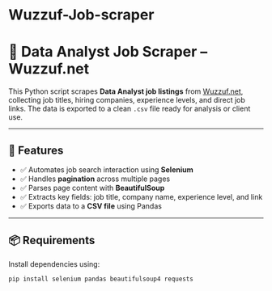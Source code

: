 # Wuzzuf-Job-scraper
# 🧠 Data Analyst Job Scraper – Wuzzuf.net

This Python script scrapes **Data Analyst job listings** from [Wuzzuf.net](https://wuzzuf.net/jobs/egypt), collecting job titles, hiring companies, experience levels, and direct job links. The data is exported to a clean `.csv` file ready for analysis or client use.

---

## 🚀 Features

- ✅ Automates job search interaction using **Selenium**
- ✅ Handles **pagination** across multiple pages
- ✅ Parses page content with **BeautifulSoup**
- ✅ Extracts key fields: job title, company name, experience level, and link
- ✅ Exports data to a **CSV file** using Pandas

---

## 📦 Requirements

Install dependencies using:

```bash
pip install selenium pandas beautifulsoup4 requests
